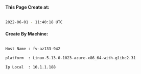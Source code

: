 
   
#### This Page Create at:

```bash

2022-06-01 - 11:40:18 UTC

```

#### Create By Machine:

```bash

Host Name : fv-az133-942

platform  : Linux-5.13.0-1023-azure-x86_64-with-glibc2.31

Ip Local  : 10.1.1.188

```

